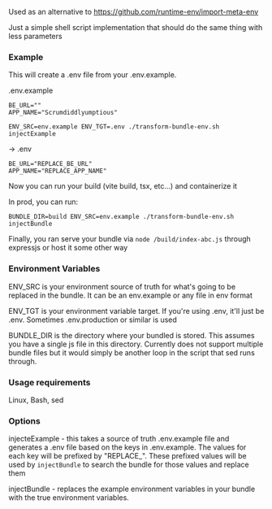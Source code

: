 Used as an alternative to https://github.com/runtime-env/import-meta-env

Just a simple shell script implementation that should do the same thing with less parameters

### Example

This will create a .env file from your .env.example.

.env.example

```
BE_URL=""
APP_NAME="Scrumdiddlyumptious"
```

`ENV_SRC=env.example ENV_TGT=.env ./transform-bundle-env.sh injectExample`

-> .env

```
BE_URL="REPLACE_BE_URL"
APP_NAME="REPLACE_APP_NAME"
```

Now you can run your build (vite build, tsx, etc...) and containerize it

In prod, you can run:

`BUNDLE_DIR=build ENV_SRC=env.example ./transform-bundle-env.sh injectBundle`

Finally, you ran serve your bundle via `node /build/index-abc.js` through expressjs or host it some other way

### Environment Variables

ENV_SRC is your environment source of truth for what's going to be replaced in the bundle. It can be an env.example or any file in env format

ENV_TGT is your environment variable target. If you're using .env, it'll just be .env. Sometimes .env.production or similar is used

BUNDLE_DIR is the directory where your bundled is stored. This assumes you have a single js file in this directory. Currently does not support multiple bundle files but it would simply be another loop in the script that sed runs through.

### Usage requirements

Linux, Bash, sed

### Options

injecteExample - this takes a source of truth .env.example file and generates a .env file based on the keys in .env.example. The values for each key will be prefixed by "REPLACE\_". These prefixed values will be used by `injectBundle` to search the bundle for those values and replace them

injectBundle - replaces the example environment variables in your bundle with the true environment variables.
